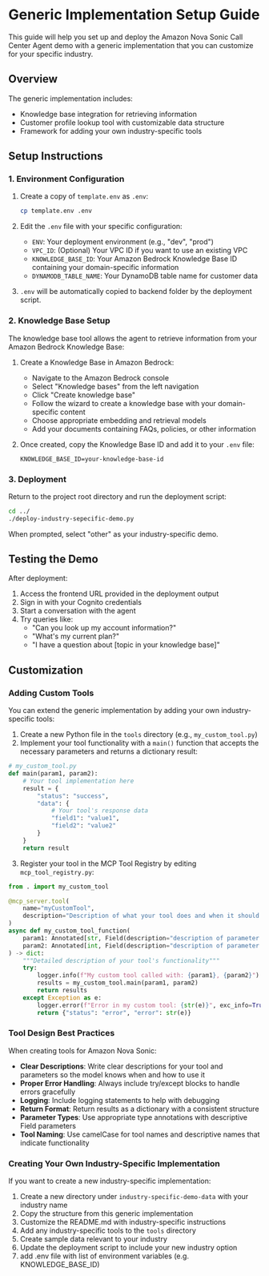 # Generic Implementation Setup Guide

This guide will help you set up and deploy the Amazon Nova Sonic Call Center Agent demo with a generic implementation that you can customize for your specific industry.

## Overview

The generic implementation includes:
- Knowledge base integration for retrieving information
- Customer profile lookup tool with customizable data structure
- Framework for adding your own industry-specific tools

## Setup Instructions

### 1. Environment Configuration

1. Create a copy of `template.env` as `.env`:
   ```bash
   cp template.env .env
   ```

2. Edit the `.env` file with your specific configuration:
   - `ENV`: Your deployment environment (e.g., "dev", "prod")
   - `VPC_ID`: (Optional) Your VPC ID if you want to use an existing VPC
   - `KNOWLEDGE_BASE_ID`: Your Amazon Bedrock Knowledge Base ID containing your domain-specific information
   - `DYNAMODB_TABLE_NAME`: Your DynamoDB table name for customer data

3. `.env` will be automatically copied to backend folder by the deployment script.


### 2. Knowledge Base Setup

The knowledge base tool allows the agent to retrieve information from your Amazon Bedrock Knowledge Base:

1. Create a Knowledge Base in Amazon Bedrock:
   - Navigate to the Amazon Bedrock console
   - Select "Knowledge bases" from the left navigation
   - Click "Create knowledge base"
   - Follow the wizard to create a knowledge base with your domain-specific content
   - Choose appropriate embedding and retrieval models
   - Add your documents containing FAQs, policies, or other information

2. Once created, copy the Knowledge Base ID and add it to your `.env` file:
   ```
   KNOWLEDGE_BASE_ID=your-knowledge-base-id
   ```
### 3. Deployment

Return to the project root directory and run the deployment script:
```bash
cd ../
./deploy-industry-sepecific-demo.py
```

When prompted, select "other" as your industry-specific demo.

## Testing the Demo

After deployment:
1. Access the frontend URL provided in the deployment output
2. Sign in with your Cognito credentials
3. Start a conversation with the agent
4. Try queries like:
   - "Can you look up my account information?"
   - "What's my current plan?"
   - "I have a question about [topic in your knowledge base]"

## Customization

### Adding Custom Tools

You can extend the generic implementation by adding your own industry-specific tools:

1. Create a new Python file in the `tools` directory (e.g., `my_custom_tool.py`)
2. Implement your tool functionality with a `main()` function that accepts the necessary parameters and returns a dictionary result:

```python
# my_custom_tool.py
def main(param1, param2):
    # Your tool implementation here
    result = {
        "status": "success",
        "data": {
            # Your tool's response data
            "field1": "value1",
            "field2": "value2"
        }
    }
    return result
```

3. Register your tool in the MCP Tool Registry by editing `mcp_tool_registry.py`:

```python
from . import my_custom_tool

@mcp_server.tool(
    name="myCustomTool",
    description="Description of what your tool does and when it should be used"
)
async def my_custom_tool_function(
    param1: Annotated[str, Field(description="description of parameter 1")],
    param2: Annotated[int, Field(description="description of parameter 2")]
) -> dict:
    """Detailed description of your tool's functionality"""
    try:
        logger.info(f"My custom tool called with: {param1}, {param2}")
        results = my_custom_tool.main(param1, param2)
        return results
    except Exception as e:
        logger.error(f"Error in my custom tool: {str(e)}", exc_info=True)
        return {"status": "error", "error": str(e)}
```

### Tool Design Best Practices

When creating tools for Amazon Nova Sonic:

- **Clear Descriptions**: Write clear descriptions for your tool and parameters so the model knows when and how to use it
- **Proper Error Handling**: Always include try/except blocks to handle errors gracefully
- **Logging**: Include logging statements to help with debugging
- **Return Format**: Return results as a dictionary with a consistent structure
- **Parameter Types**: Use appropriate type annotations with descriptive Field parameters
- **Tool Naming**: Use camelCase for tool names and descriptive names that indicate functionality

### Creating Your Own Industry-Specific Implementation

If you want to create a new industry-specific implementation:

1. Create a new directory under `industry-specific-demo-data` with your industry name
2. Copy the structure from this generic implementation
3. Customize the README.md with industry-specific instructions
4. Add any industry-specific tools to the `tools` directory
5. Create sample data relevant to your industry
6. Update the deployment script to include your new industry option
7. add .env file with list of environment variables (e.g. KNOWLEDGE_BASE_ID)